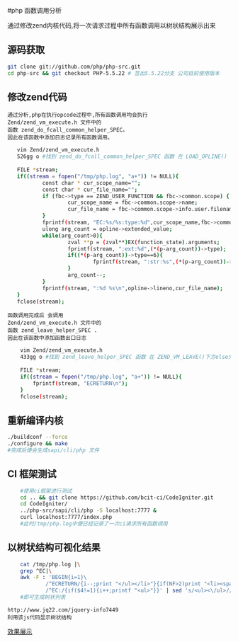 #php 函数调用分析

通过修改zend内核代码,将一次请求过程中所有函数调用以树状结构展示出来

## 源码获取

``` bash
git clone git://github.com/php/php-src.git
cd php-src && git checkout PHP-5.5.22 # 签出5.5.22分支 公司目前使用版本
```

## 修改zend代码

    通过分析,php在执行opcode过程中,所有函数调用均会执行
    Zend/zend_vm_execute.h 文件中的
    函数 zend_do_fcall_common_helper_SPEC。
    因此在该函数中添加日志记录所有函数调用。

``` bash
   vim Zend/zend_vm_execute.h
   526gg o #找到 zend_do_fcall_common_helper_SPEC 函数 在 LOAD_OPLINE() 下添加如下代码
   
   FILE *stream;
   if((stream = fopen("/tmp/php.log", "a+")) != NULL){
           const char * cur_scope_name="";
           const char * cur_file_name="";
           if (fbc->type == ZEND_USER_FUNCTION && fbc->common.scope) {
                   cur_scope_name = fbc->common.scope->name;
                   cur_file_name = fbc->common.scope->info.user.filename;
           }
           fprintf(stream, "EC:%s/%s:type:%d",cur_scope_name,fbc->common.function_name,fbc->type);
           ulong arg_count = opline->extended_value;
           while(arg_count>0){
                   zval **p = (zval**)EX(function_state).arguments;
                   fprintf(stream, ":ext:%d",(*(p-arg_count))->type);
                   if((*(p-arg_count))->type==6){
                           fprintf(stream, ":str:%s",(*(p-arg_count))->value.str.val);
                   }
                   arg_count--;
           }
           fprintf(stream, ":%d %s\n",opline->lineno,cur_file_name);
   }
   fclose(stream);
```
    函数调用完成后 会调用
    Zend/zend_vm_execute.h 文件中的
    函数 zend_leave_helper_SPEC .
    因此在该函数中添加函数出口日志
``` bash
    vim Zend/zend_vm_execute.h
    433gg o #找到 zend_leave_helper_SPEC 函数 在 ZEND_VM_LEAVE()下方else分支中 下添加如下代码
   
    FILE *stream;
    if((stream = fopen("/tmp/php.log", "a+")) != NULL){
        fprintf(stream, "ECRETURN\n");
    }
    fclose(stream); 
```
## 重新编译内核

``` bash
./buildconf --force
./configure && make 
#完成后便会生成sapi/cli/php 文件

```

## CI 框架测试
``` bash
    #使用ci框架进行测试
    cd .. && git clone https://github.com/bcit-ci/CodeIgniter.git
    cd CodeIgniter/
    ../php-src/sapi/cli/php -S localhost:7777 &
    curl localhost:7777/index.php
    #此时/tmp/php.log中便已经记录了一次ci请求所有函数调用
```
## 以树状结构可视化结果

``` bash 
    cat /tmp/php.log |\
    grep ^EC|\
    awk -F : 'BEGIN{i=1}\
            /^ECRETURN/{i--;print "</ul></li>"}{if(NF>2)print "<li><span>"$2"</span>"}\
            /^EC:/{if($4!=1){i++;printf "<ul>"}}' | sed 's/<ul><\/ul>//'
    #即可生成树状列表 
```
    
    http://www.jq22.com/jquery-info7449
    利用该js代码显示树状结构


[效果展示](php_function/index.html)
